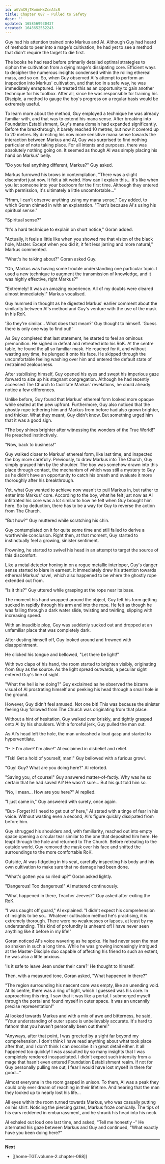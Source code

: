 ```yaml
---
id: a6VmX9jTKwAmHxZcnA4cR
title: Chapter 087 - Pulled to Safety
desc: ''
updated: 1658569930437
created: 1643652552243
---
```


Guy had his attention trained onto Markus and Al. Although Guy had heard of methods to peer into a mage's cultivation, he had yet to see a method that didn't require the target to die first.

The books he had read before primarily detailed optimal strategies to siphon the cultivation from a dying mage's dissipating core. Efficient ways to decipher the numerous insights condensed within the roiling ethereal mass, and so on. So, when Guy observed Al's attempt to perform an inspection into Markus' cultivation, and that too in a safe way, he was immediately enraptured. He treated this as an opportunity to gain another technique for his toolbox. After all, since he was responsible for training his Disciple, a method to gauge the boy's progress on a regular basis would be extremely useful.

To learn more about the method, Guy employed a technique he was already familiar with, and that was to extend his mana sense. After breaking into Foundation Establishment, Guy's mana domain had expanded significantly. Before the breakthrough, it barely reached 10 metres, but now it covered up to 20 metres. By directing his now more sensitive mana sense towards the interaction between Markus and Al, Guy was surprised to find nothing particular of note taking place. For all intents and purposes, there was absolutely nothing going on. It seemed as though Al was simply placing his hand on Markus' belly.

"Do you feel anything different, Markus?" Guy asked.

Markus furrowed his brows in contemplation, "There was a slight discomfort just now. It felt a bit weird. How can I explain this... It's like when you let someone into your bedroom for the first time. Although they entered with permission, it's ultimately a little uncomfortable..."

"Hmm, I can't observe anything using my mana sense," Guy added, to which Goran chimed in with an explanation. "That's because Al's using his spiritual sense."

"Spiritual sense?"

"It's a hard technique to explain on short notice," Goran added.

"Actually, it feels a little like when you showed me that vision of the black hole, Master. Except when you did it, it felt less jarring and more natural," Markus commented.

"What's he talking about?" Goran asked Guy.

"Oh, Markus was having some trouble understanding one particular topic. I used a new technique to augment the transmission of knowledge, and it was highly effective, right Markus?"

"Extremely! It was an amazing experience. All of my doubts were cleared almost immediately!" Markus vocalised.

Guy hummed in thought as he digested Markus' earlier comment about the similarity between Al's method and Guy's venture with the use of the mask in his RoK.

'So they're similar... What does that mean?' Guy thought to himself. 'Guess there is only one way to find out!'

As Guy completed that last statement, he started to feel an ominous premonition. He sighed in defeat and retreated into his RoK. At the centre table, he found the all so familiar mask. He reached for it, and without wasting any time, he plunged it onto his face. He skipped through the uncomfortable feeling washing over him and entered the default state of restrained zealousness.

After stabilising himself, Guy opened his eyes and swept his imperious gaze forward to size up his stagnant congregation. Although he had recently accessed The Church to facilitate Markus' revelations, he could already notice a few differences.

Unlike before, Guy found that Markus' ethereal form looked more opaque while seated at the pew upfront. Furthermore, Guy also noticed that the ghostly rope tethering him and Markus from before had also grown brighter, and thicker. What they meant, Guy didn't know. But something urged him that it was a good sign.

"The boy shines brighter after witnessing the wonders of the True World!" He preached instinctively.

"Now, back to business!"

Guy walked closer to Markus' ethereal form, like last time, and inspected the boy more carefully. Previously, to draw Markus into The Church, Guy simply grasped him by the shoulder. The boy was somehow drawn into this place through contact, the mechanism of which was still a mystery to Guy as he didn't have an opportunity to catch his breath and evaluate it more thoroughly after his breakthrough.

Yet, what Guy wanted to achieve now wasn't to pull Markus in, but rather to enter into Markus' core. According to the boy, what he felt just now as Al infiltrated his core was a lot similar to how he felt when Guy brought him here. So by deduction, there has to be a way for Guy to reverse the action from The Church.

"But how?" Guy muttered while scratching his chin.

Guy contemplated on it for quite some time and still failed to derive a worthwhile conclusion. Right then, at that moment, Guy started to instinctually feel a growing, sinister sentiment.

Frowning, he started to swivel his head in an attempt to target the source of this discomfort.

Like a metal detector honing in on a rogue metallic interloper, Guy's danger sense started to blare in earnest. It immediately drew his attention towards ethereal Markus' navel, which also happened to be where the ghostly rope extended out from.

"Is it this?" Guy uttered while grasping at the rope near its base.

The moment his hand wrapped around the object, Guy felt his form getting sucked in rapidly through his arm and into the rope. He felt as though he was falling through a dark water slide, twisting and twirling, slipping with increasing speed.

With an inaudible plop, Guy was suddenly sucked out and dropped at an unfamiliar place that was completely dark.

After dusting himself off, Guy looked around and frowned with disappointment.

He clicked his tongue and bellowed, "Let there be light!"

With two claps of his hand, the room started to brighten visibly, originating from Guy as the source. As the light spread outwards, a peculiar sight entered Guy's line of sight.

"What the hell is he doing?" Guy exclaimed as he observed the bizarre visual of Al prostrating himself and peeking his head through a small hole in the ground.

However, Guy didn't feel amused. Not one bit! This was because the sinister feeling Guy followed from The Church was originating from that place.

Without a hint of hesitation, Guy walked over briskly, and tightly grasped onto Al by his shoulders. With a forceful jerk, Guy pulled the man out. 

As Al's head left the hole, the man unleashed a loud gasp and started to hyperventilate.

"I- I- I'm alive? I'm alive!" Al exclaimed in disbelief and relief.

"Tsk! Get a hold of yourself, man!" Guy bellowed with a furious growl.

"Guy! Guy? What are you doing here?" Al retorted.

"Saving you, of course!" Guy answered matter-of-factly. Why was he so certain that he had saved Al? He wasn't sure... But his gut told him so.

"No, I mean... How are you here?" Al replied.

"I just came in," Guy answered with surety, once again.

"But- Forget it! I need to get out of here," Al stated with a tinge of fear in his voice. Without wasting even a second, Al's figure quickly dissipated from before him.

Guy shrugged his shoulders and, with familiarity, reached out into empty space opening a circular tear similar to the one that deposited him here. He leapt through the hole and returned to The Church. Before retreating to the outside world, Guy removed the mask over his face and shifted the surroundings to the more comfortable RoK.

Outside, Al was fidgeting in his seat, carefully inspecting his body and his own cultivation to make sure that no damage had been done.

"What's gotten you so riled up?" Goran asked lightly.

"Dangerous! Too dangerous!" Al muttered continuously.

"What happened in there, Teacher Jeeves?" Guy asked after exiting the RoK.

"I was caught off guard," Al explained. "I didn't expect his comprehension of insights to be so... Whatever cultivation method he's practising, it is extremely thorough. There were no weaknesses or lapses, at least by my understanding. This kind of profundity is unheard of! I have never seen anything like it before in my life!"

Goran noticed Al's voice wavering as he spoke. He had never seen the man so shaken in such a long time. While he was growing increasingly intrigued at the Master-Disciple duo capable of affecting his friend to such an extent, he was also a little anxious.

'Is it safe to leave Jean under their care?' He thought to himself.

Then, with a measured tone, Goran asked, "What happened in there?"

"The region surrounding his nascent core was empty, like an unending void. At its centre, there was a ring of light, which I guessed was his core. In approaching this ring, I saw that it was like a portal. I submerged myself through the portal and found myself in outer space. It was an uncannily precise representation!"

Al looked towards Markus and with a mix of awe and bitterness, he said, "Your understanding of outer space is unbelievably accurate. It's hard to fathom that you haven't personally been out there!"

"Anyways, after that point, I was greeted by a sight far beyond my comprehension. I don't think I have read anything about what took place after that, and I don't think I can describe it in great detail either. It all happened too quickly! I was assaulted by so many insights that I was completely rendered incapacitated. I didn't expect such intensity from a mage that hasn't even entered Foundation Establishment realm. If not for Guy personally pulling me out, I fear I would have lost myself in there for good..."

Almost everyone in the room gasped in unison. To them, Al was a peak they could only ever dream of reaching in their lifetime. And hearing that the man they looked up to nearly lost his life...

All eyes within the room turned towards Markus, who was casually putting on his shirt. Noticing the piercing gazes, Markus froze comically. The tips of his ears reddened in embarrassment, and he shrunk his head into his neck.

Al exhaled out loud one last time, and asked, "Tell me honestly -" He alternated his gaze between Markus and Guy and continued, "What exactly have you been doing here?"

____

**Next**
* [[home-TGT.volume-2.chapter-088]]